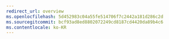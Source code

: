 ```yaml
---
redirect_url: overview
ms.openlocfilehash: 5d452983c04a55fe514706f7c2442a181d286c2d
ms.sourcegitcommit: bcf93ad8ed8802072249cd8187cd4420da89b4c6
ms.contentlocale: ko-KR
---
```

